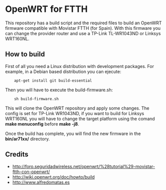 OpenWRT for FTTH
================

This repository has a build script and the required files to build an OpenWRT 
firmware compatible with Movistar FTTH (for Spain). With this firmware you can
change the provider router and use a TP-Link TL-WR1043ND or Linksys WRT160NL.

How to build
------------

First of all you need a Linux distribution with development packages. For 
example, in a Debian based distribution you can ejecute:

        apt-get install git build-essential

Then you will have to execute the build-firmware.sh:

        sh build-firmware.sh

This will clone the OpenWRT repository and apply some changes. The config is 
set for TP-Link WR1043ND, if you want to build for Linksys WRT160NL you will 
have to change the target platform using the comand **make menuconfig** before 
**make -j8**.

Once the build has complete, you will find the new firmware in the 
**bin/ar71xx/** directory.

Credits
-------

* http://foro.seguridadwireless.net/openwrt/%28tutorial%29-movistar-ftth-con-openwrt/
* http://wiki.openwrt.org/doc/howto/build
* http://www.alfredomatas.es
